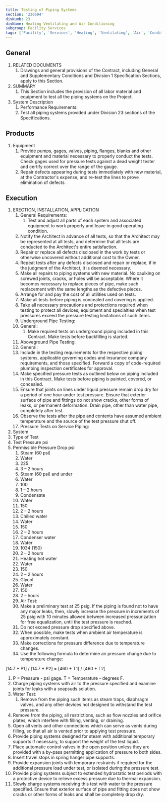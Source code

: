 ```yaml
---
title: Testing of Piping Systems
section: '230594'
divNumb: 23
divName: Heating Ventilating and Air Conditioning
subgroup: Facility Services
tags: ['Facility', 'Services', 'Heating', 'Ventilating', 'Air', 'Conditioning', 'Testing', 'Piping', 'Systems']
---
```


## General

1. RELATED DOCUMENTS
   1. Drawings and general provisions of the Contract, including General and Supplementary Conditions and Division 1 Specification Sections, apply to this Section.
1. SUMMARY
   1. This Section includes the provision of all labor material and equipment to test all the piping systems on the Project.
1. System Description
	1. Performance Requirements:
      1. Test all piping systems provided under Division 23 sections of the Specifications. 

## Products

1. Equipment
	1. Provide pumps, gages, valves, piping, flanges, blanks and other equipment and material necessary to properly conduct the tests. Check gages used for pressure tests against a dead weight tester and certify correct over the range of the gauge. 
   1. Repair defects appearing during tests immediately with new material, at the Contractor's expense, and re-test the lines to prove elimination of defects. 

## Execution

1. ERECTION, INSTALLATION, APPLICATION
   1. General Requirements:
      1. Test and adjust all parts of each system and associated equipment to work properly and leave in good operating condition. 
   2. Notify the Architect in advance of all tests, so that the Architect may be represented at all tests, and determine that all tests are conducted to the Architect's entire satisfaction. 
   3. Repair or replace all defects disclosed in the work by tests or otherwise uncovered without additional cost to the Owner. 
   4. Repeat tests after any defects disclosed and repair or replace, if in the judgment of the Architect, it is deemed necessary. 
   5. Make all repairs to piping systems with new material. No caulking on screwed joints, cracks, or holes will be acceptable. Where it becomes necessary to replace pieces of pipe, make such replacement with the same lengths as the defective pieces. 
   6. Arrange for and pay the cost of all utilities used on tests. 
   7. Make all tests before piping is concealed and covering is applied. 
   8. Take all necessary precautions and protections required when testing to protect all devices, equipment and specialties when test pressures exceed the pressure testing limitations of such items. 
   9. Underground Pipe Testing:
	1. General:
         1. Make required tests on underground piping included in this Contract. Make tests before backfilling is started. 
   1. Aboveground Pipe Testing:
	2. General:
   1. Include in the testing requirements for the respective piping systems, applicable governing codes and insurance company requirements, and those specified. Forward a copy of code-required plumbing inspection certificates for approval. 
   2. Make specified pressure tests as outlined below on piping included in this Contract. Make tests before piping is painted, covered, or concealed. 
   3. Ensure that joints on lines under liquid pressure remain drop dry for a period of one hour under test pressure. Ensure that exterior surface of pipe and fittings do not show cracks, other forms of leaks, or permanent deformation. Drain pipe, other than water pipe, completely after test. 
   4. Observe the tests after the pipe and contents have assumed ambient temperature and the source of the test pressure shut off. 
   5. Pressure Tests on Service Piping:
2. System
3. Type of Test
4. Test Pressure psi
5. Permissible Pressure Drop psi
   1. Steam (60 psi)
   2. Water
   3. 225
   4. 3 – 2 hours
   5. Steam (60 psi) and under
   6. Water
   7. 100
   8. 1 – 2 hours
   9. Condensate
   10. Water
   11. 150
   12. 2 – 2 hours
   13. Chilled water
   14. Water
   15. 150
   16. 2 – 2 hours
   17. Condenser water
   18. Water
   19. 1034 (150)
   20. 2 – 2 hours
   21. Heating hot water
   22. Water
   23. 150
   24. 2 – 2 hours
   25. Glycol
   26. Water
   27. 150
   28. 2 – hours
   29. Air Test:
   30. Make a preliminary test at 25 psig. If the piping is found not to have any major leaks, then, slowly increase the pressure in increments of 25 psig with 10 minutes allowed between increased pressurization for free equalization, until the test pressure is reached.
   31. Do not exceed pressure drop specified above. 
   32. When possible, make tests when ambient air temperature is approximately constant. 
   33. Make corrections for pressure difference due to temperature changes. 
   34. Use the following formula to determine air pressure change due to temperature change:

[14.7 + P1] / [14.7 + P2] = [460 + T1] / [460 + T2] 
   1. P = Pressure - psi gage. T = Temperature - degrees F. 
   1. Charge piping systems with air to the pressure specified and examine joints for leaks with a soapsuds solution. 
   1. Water Test:
      1. Remove from the piping such items as steam traps, diaphragm valves, and any other devices not designed to withstand the test pressure.
   1. Remove from the piping, all restrictions, such as flow nozzles and orifice plates, which interfere with filling, venting, or draining.
   1. Open all vents and other connections which can serve as vents during filling, so that all air is vented prior to applying test pressure.
   1. Provide piping systems designed for steam with additional temporary supports if necessary, to support the weight of the test liquid.
   1. Place automatic control valves in the open position unless they are provided with a by-pass permitting application of pressure to both sides.
   1. Insert travel stops in spring hanger pipe supports.
   1. Provide expansion joints with temporary restraints if required for the additional pressure load under test, or isolated during the pressure test.
   1. Provide piping systems subject to extended hydrostatic test periods with a protective device to relieve excess pressure due to thermal expansion.
   1. Slowly charge systems receiving this test with water to the pressure specified. Ensure that exterior surface of pipe and fitting does not show cracks or other forms of leaks and shall be completely drop dry. 

